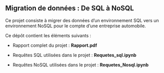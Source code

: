 ## Migration de données : De SQL à NoSQL

Ce projet consiste à migrer des données d’un environnement SQL vers un environnement NoSQL pour le compte d’une entreprise automobile.

Ce dépôt contient les éléments suivants :

-   Rapport complet du projet : **Rapport.pdf**

-   Requêtes SQL utilisées dans le projet : **Requetes_sql.ipynb**

-   Requêtes NoSQL utilisées dans le projet : **Requetes_Nosql.ipynb**
